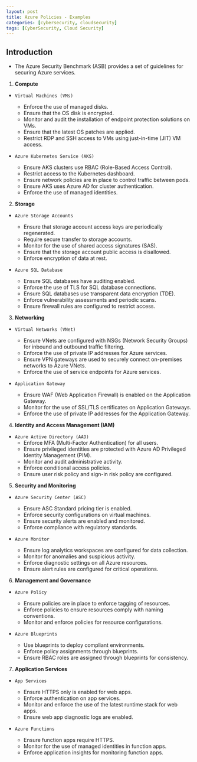 ```yaml
---
layout: post
title: Azure Policies - Examples
categories: [cybersecurity, cloudsecurity]
tags: [CyberSecurity, Cloud Security]
---
```


## Introduction
- The Azure Security Benchmark (ASB) provides a set of guidelines for securing Azure services.

1. **Compute**
- `Virtual Machines (VMs)`
   + Enforce the use of managed disks.
   + Ensure that the OS disk is encrypted.
   + Monitor and audit the installation of endpoint protection solutions on VMs.
   + Ensure that the latest OS patches are applied.
   + Restrict RDP and SSH access to VMs using just-in-time (JIT) VM access.

- `Azure Kubernetes Service (AKS)`
   + Ensure AKS clusters use RBAC (Role-Based Access Control).
   + Restrict access to the Kubernetes dashboard.
   + Ensure network policies are in place to control traffic between pods.
   + Ensure AKS uses Azure AD for cluster authentication.
   + Enforce the use of managed identities.

2. **Storage**
- `Azure Storage Accounts`
   + Ensure that storage account access keys are periodically regenerated.
   + Require secure transfer to storage accounts.
   + Monitor for the use of shared access signatures (SAS).
   + Ensure that the storage account public access is disallowed.
   + Enforce encryption of data at rest.

- `Azure SQL Database`
   + Ensure SQL databases have auditing enabled.
   + Enforce the use of TLS for SQL database connections.
   + Ensure SQL databases use transparent data encryption (TDE).
   + Enforce vulnerability assessments and periodic scans.
   + Ensure firewall rules are configured to restrict access.

3. **Networking**
- `Virtual Networks (VNet)`
   + Ensure VNets are configured with NSGs (Network Security Groups) for inbound and outbound traffic filtering.
   + Enforce the use of private IP addresses for Azure services.
   + Ensure VPN gateways are used to securely connect on-premises networks to Azure VNets.
   + Enforce the use of service endpoints for Azure services.

- `Application Gateway`
   + Ensure WAF (Web Application Firewall) is enabled on the Application Gateway.
   + Monitor for the use of SSL/TLS certificates on Application Gateways.
   + Enforce the use of private IP addresses for the Application Gateway.

4. **Identity and Access Management (IAM)**
- `Azure Active Directory (AAD)`
   + Enforce MFA (Multi-Factor Authentication) for all users.
   + Ensure privileged identities are protected with Azure AD Privileged Identity Management (PIM).
   + Monitor and audit administrative activity.
   + Enforce conditional access policies.
   + Ensure user risk policy and sign-in risk policy are configured.

5. **Security and Monitoring**
- `Azure Security Center (ASC)`
   + Ensure ASC Standard pricing tier is enabled.
   + Enforce security configurations on virtual machines.
   + Ensure security alerts are enabled and monitored.
   + Enforce compliance with regulatory standards.

- `Azure Monitor`
   + Ensure log analytics workspaces are configured for data collection.
   + Monitor for anomalies and suspicious activity.
   + Enforce diagnostic settings on all Azure resources.
   + Ensure alert rules are configured for critical operations.

6. **Management and Governance**
- `Azure Policy`
   + Ensure policies are in place to enforce tagging of resources.
   + Enforce policies to ensure resources comply with naming conventions.
   + Monitor and enforce policies for resource configurations.

- `Azure Blueprints`
   + Use blueprints to deploy compliant environments.
   + Enforce policy assignments through blueprints.
   + Ensure RBAC roles are assigned through blueprints for consistency.

7. **Application Services**
- `App Services`
   + Ensure HTTPS only is enabled for web apps.
   + Enforce authentication on app services.
   + Monitor and enforce the use of the latest runtime stack for web apps.
   + Ensure web app diagnostic logs are enabled.

- `Azure Functions`
   + Ensure function apps require HTTPS.
   + Monitor for the use of managed identities in function apps.
   + Enforce application insights for monitoring function apps.

   